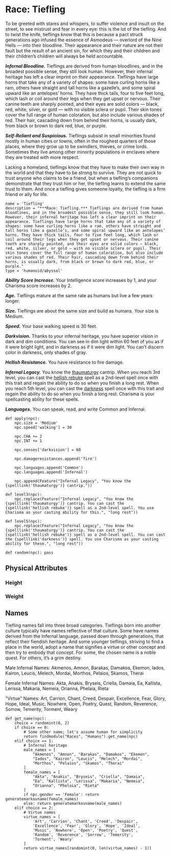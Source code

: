 # Race: Tiefling
To be greeted with stares and whispers, to suffer violence and insult on the street, to see mistrust and fear in every eye: this is the lot of the tiefling. And to twist the knife, tieflings know that this is because a pact struck generations ago infused the essence of Asmodeus — overlord of the Nine Hells — into their bloodline. Their appearance and their nature are not their fault but the result of an ancient sin, for which they and their children and their children’s children will always be held accountable.

***Infernal Bloodline.*** Tieflings are derived from human bloodlines, and in the broadest possible sense, they still look human. However, their infernal heritage has left a clear imprint on their appearance. Tieflings have large horns that take any of a variety of shapes: some have curling horns like a ram, others have straight and tall horns like a gazelle’s, and some spiral upward like an antelopes’ horns. They have thick tails, four to five feet long, which lash or coil around their legs when they get upset or nervous. Their canine teeth are sharply pointed, and their eyes are solid colors — black, red, white, silver, or gold — with no visible sclera or pupil. Their skin tones cover the full range of human coloration, but also include various shades of red. Their hair, cascading down from behind their horns, is usually dark, from black or brown to dark red, blue, or purple.

***Self-Reliant and Suspicious.*** Tieflings subsist in small minorities found mostly in human cities or towns, often in the roughest quarters of those places, where they grow up to be swindlers, thieves, or crime lords. Sometimes they live among other minority populations in enclaves where they are treated with more respect.

Lacking a homeland, tieflings know that they have to make their own way in the world and that they have to be strong to survive. They are not quick to trust anyone who claims to be a friend, but when a tiefling’s companions demonstrate that they trust him or her, the tiefling learns to extend the same trust to them. And once a tiefling gives someone loyalty, the tiefling is a firm friend or ally for life.

```
name = 'Tiefling'
description = "***Race: Tiefling.*** Tieflings are derived from human bloodlines, and in the broadest possible sense, they still look human. However, their infernal heritage has left a clear imprint on their appearance. Tieflings have large horns that take any of a variety of shapes: some have curling horns like a ram, others have straight and tall horns like a gazelle’s, and some spiral upward like an antelopes’ horns. They have thick tails, four to five feet long, which lash or coil around their legs when they get upset or nervous. Their canine teeth are sharply pointed, and their eyes are solid colors — black, red, white, silver, or gold — with no visible sclera or pupil. Their skin tones cover the full range of human coloration, but also include various shades of red. Their hair, cascading down from behind their horns, is usually dark, from black or brown to dark red, blue, or purple."
type = 'humanoid/abyssal'
```

***Ability Score Increase.*** Your Intelligence score increases by 1, and your Charisma score increases by 2.

***Age.*** Tieflings mature at the same rate as humans but live a few years longer.

***Size.*** Tieflings are about the same size and build as humans. Your size is Medium.

***Speed.*** Your base walking speed is 30 feet.

***Darkvision.*** Thanks to your infernal heritage, you have superior vision in dark and dim conditions. You can see in dim light within 60 feet of you as if it were bright light, and in darkness as if it were dim light. You can’t discern color in darkness, only shades of gray.

***Hellish Resistance.*** You have resistance to fire damage.

***Infernal Legacy.*** You know the [thaumaturgy](../Magic/Spells/thaumaturgy.md) cantrip. When you reach 3rd level, you can cast the [hellish rebuke](../Magic/Spells/hellish-rebuke.md) spell as a 2nd-level spell once with this trait and regain the ability to do so when you finish a long rest. When you reach 5th level, you can cast the [darkness](../Magic/Spells/darkness.md) spell once with this trait and regain the ability to do so when you finish a long rest. Charisma is your spellcasting ability for these spells.

***Languages.*** You can speak, read, and write Common and Infernal.

```
def apply(npc):
    npc.size = 'Medium'
    npc.speed['walking'] = 30

    npc.CHA += 2
    npc.INT += 1

    npc.senses['darkvision'] = 60

    npc.damageresistances.append('fire')

    npc.languages.append('Common')
    npc.languages.append('Infernal')

    npc.append(Feature("Infernal Legacy", "You know the {spelllink('thaumaturgy')} cantrip."))

def level3(npc):
    npc.replace(Feature("Infernal Legacy", "You know the {spelllink('thaumaturgy')} cantrip. You can cast the {spelllink('hellish rebuke')} spell as a 2nd-level spell. You use Charisma as your casting ability for this.", "long rest"))

def level5(npc):
    npc.replace(Feature("Infernal Legacy", "You know the {spelllink('thaumaturgy')} cantrip. You can cast the {spelllink('hellish rebuke')} spell as a 2nd-level spell. You can cast the {spelllink('darkness')} spell. You use Charisma as your casting ability for these.", "long rest"))
```

```
def random(npc): pass
```

## Physical Attributes

### Height

### Weight

## Names
Tiefling names fall into three broad categories. Tieflings born into another culture typically have names reflective of that culture. Some have names derived from the Infernal language, passed down through generations, that reflect their fiendish heritage. And some younger tieflings, striving to find a place in the world, adopt a name that signifies a virtue or other concept and then try to embody that concept. For some, the chosen name is a noble quest. For others, it’s a grim destiny.

Male Infernal Names: Akmenos, Amnon, Barakas, Damakos, Ekemon, Iados, Kairon, Leucis, Melech, Mordai, Morthos, Pelaios, Skamos, Therai

Female Infernal Names: Akta, Anakis, Bryseis, Criella, Damaia, Ea, Kallista, Lerissa, Makaria, Nemeia, Orianna, Phelaia, Rieta

"Virtue" Names: Art, Carrion, Chant, Creed, Despair, Excellence, Fear, Glory, Hope, Ideal, Music, Nowhere, Open, Poetry, Quest, Random, Reverence, Sorrow, Temerity, Torment, Weary

```
def get_name(npc):
    choice = randomint(0, 2)
    if choice == 0:
        # Some other name; let's assume human for simplicity
        return findmodule("Races", "Humans").get_name(npc)
    elif choice == 1:
        # Infernal heritage
        male_names = [
            "Akmenos", "Amnon", "Barakas", "Damakos", "Ekemon", 
            "Iados", "Kairon", "Leucis", "Melech", "Mordai", 
            "Morthos", "Pelaios", "Skamos", "Therai"
        ]
        female_names = [
            "Akta", "Anakis", "Bryseis", "Criella", "Damaia", 
            "Ea", "Kallista", "Lerissa", "Makaria", "Nemeia", 
            "Orianna", "Phelaia", "Rieta"
        ]
        if npc.gender == 'Female': return generatemarkovname(female_names)
        else: return generatemarkovname(male_names)
    elif choice == 2:
        # Virtue names
        virtue_names = [
            'Art', 'Carrion', 'Chant', 'Creed', 'Despair', 
            'Excellence', 'Fear', 'Glory', 'Hope', 'Ideal', 
            'Music', 'Nowhere', 'Open', 'Poetry', 'Quest', 
            'Random', 'Reverence', 'Sorrow', 'Temerity', 
            'Torment', 'Weary'
        ]
        return virtue_names[randomint(0, len(virtue_names) - 1)]
```